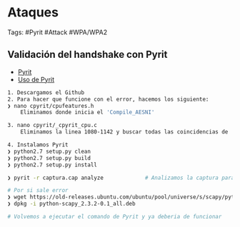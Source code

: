 # Ataques 

Tags: #Pyrit #Attack #WPA/WPA2 

##  Validación del handshake con Pyrit

* [Pyrit ](https://github.com/JPaulMora/Pyrit) 
* [Uso de Pyrit](https://laguialinux.es/pyrit-descifrar-clave-wpa-con-gpu/)

```bash 
1. Descargamos el Github
2. Para hacer que funcione con el error, hacemos los siguiente:
❯ nano cpyrit/cpufeatures.h 
	Eliminamos donde inicia el 'Compile_AESNI'

3. nano cpyrit/_cpyrit_cpu.c
	Eliminamos la linea 1080-1142 y buscar todas las coincidencias de 'Compile_AESNI'

4. Instalamos Pyrit
❯ python2.7 setup.py clean 
❯ python2.7 setup.py build 
❯ python2.7 setup.py install
```

```bash 
❯ pyrit -r captura.cap analyze             # Analizamos la captura para que nos detecte los 'Handshake' capturados 

# Por si sale error
❯ wget https://old-releases.ubuntu.com/ubuntu/pool/universe/s/scapy/python-scapy_2.3.2-0.1_all.deb
❯ dpkg -i python-scapy_2.3.2-0.1_all.deb

# Volvemos a ejecutar el comando de Pyrit y ya deberia de funcionar 
```